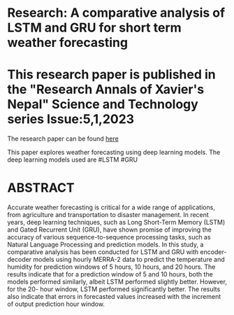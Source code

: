 # Research: A comparative analysis of LSTM and GRU for short term weather forecasting

# This research paper is published in the "Research Annals of Xavier's Nepal" Science and Technology series Issue:5,1,2023

The research paper can be found [here](https://master--glowing-kashata-sankalpa.netlify.app)

This paper explores weather forecasting using deep learning models. The deep learning models used are
#LSTM 
#GRU

# ABSTRACT

Accurate weather forecasting is critical for a wide range of applications, from agriculture and transportation to disaster management. In recent years, deep learning techniques, such as Long Short-Term Memory (LSTM) and Gated Recurrent Unit (GRU), have shown promise of improving the accuracy of various sequence-to-sequence processing tasks, such as Natural Language Processing and prediction models. In this study, a comparative analysis has been conducted for LSTM and GRU with encoder-decoder models using hourly MERRA-2 data to predict the temperature and humidity for prediction windows of 5 hours, 10 hours, and 20 hours. The results indicate that for a prediction window of 5 and 10 hours, both the models performed similarly, albeit LSTM performed slightly better. However, for the 20- hour window, LSTM performed significantly better. The results also indicate that errors in forecasted values increased with the increment of output prediction hour window.



